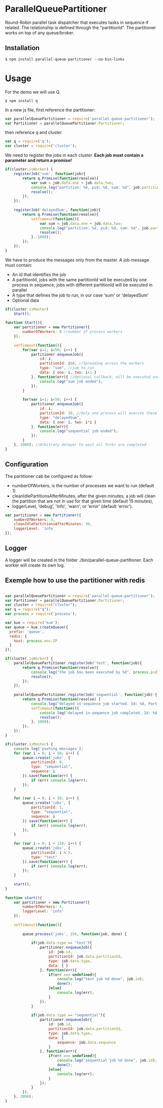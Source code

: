ParallelQueuePartitioner
========================

Round-Robin parallel task dispatcher that executes tasks in sequence if related. 
The relationship is defined through the "partitionId".
The partitioner works on top of any queue/broker.

## Installation
    $ npm install parallel-queue-partitioner --no-bin-links
    
# Usage

For the demo we will use Q. 

    $ npm install q

In a new js file, first reference the partitioner:

```js
var parallelQueuePartitioner = require('parallel-queue-partitioner');
var Partitioner = parallelQueuePartitioner.Partitioner;
```

then reference q and cluster

```js
var q = require('q');
var cluster = require('cluster');
```

We need to register the jobs in each cluster. **Each job must contain a parameter and return a promise!** 

```js
if(cluster.isWorker) {
    registerJob('sum', function(job){
        return q.Promise(function(resolve){
            var sum = job.data.one + job.data.two;
            console.log("partition: %d, pid: %d, sum: %d", job.partitionId, process.pid, sum);
            resolve();
        });
    });
    
    registerJob('delayedSum', function(job){
        return q.Promise(function(resolve){
            setTimeout(function(){
                var sum = job.data.one + job.data.two;
                console.log("partition: %d, pid: %d, sum: %d", job.partitionId, process.pid, sum);
                resolve();
            }, 1000);
    	});
    });
}
```

We have to produce the messages only from the master.
A job message must contain:
- An id that identifies the job
- A partitionId, jobs with the same partitionId will be executed by one process in sequence; jobs with different partitionId will be executed in parallel
- A type that defines the job to run, in our case 'sum' or 'delayedSum'
- Optional data

```js
if(cluster.isMaster)
    Start();
    
function Start(){
    var partitioner = new Partitioner({
        numberOfWorkers: 8 //number of process workers
    });
    
    setTimeout(function(){
		for(var i=1; i<50; i++) {
            partitioner.enqueueJob({
                id: i, 
                partitionId: i%8, //Spreading across the workers
                type: "sum", //job to run
                data: { one: i, two: i+1 }
            }, function(err){ //Optional callback, will be executed once the job is completed, useful to send acks to a broker.
				console.log("sum job ended");
			});
        }
		
		for(var i=1; i<50; i++) {
            partitioner.enqueueJob({
                id: i,
                partitionId: 10, //Only one process will execute these 50 messages in sequence
                type: "delayedSum",
                data: { one: i, two: i*i }
            }, function(err){
				console.log("sequential job ended");
			});
        }
    }, 2000); //Atbitraty deleyer to wait all forks are completed
}
```

## Configuration

The partitioner cab be configured as follow:

- numberOfWorkers, is the number of processes we want to run (default 1)
- cleanIdlePartitionsAfterMinutes, after the given minutes, a job will clean the partition that are not in use for that given time (default 15 minutes),
- loggerLevel, 'debug', 'info', 'warn', or 'error' (default 'error').

```js
var partitioner = new Partitioner({
    numberOfWorkers: 4,
    cleanIdlePartitionsAfterMinutes: 30,
    loggerLevel: 'info'
});
```

## Logger

A logger will be created in the folder ./bin/parallel-queue-partitioner.
Each worker will create its own log. 

## Exemple how to use the partitioner with redis

```js

var parallelQueuePartitioner = require('parallel-queue-partitioner');
var Partitioner = parallelQueuePartitioner.Partitioner;
var cluster = require("cluster");
var q = require("q");
var process = require('process');

var kue = require('kue');
var queue = kue.createQueue({
  prefix: 'queue',
  redis: {
    host: process.env.IP
  }
});

if(cluster.isWorker) {
    parallelQueuePartitioner.registerJob('test', function(job){
        return q.Promise(function(resolve){
            console.log("the job has been executed by %d", process.pid);
            resolve();
        });
    });
    
    parallelQueuePartitioner.registerJob('sequential', function(job) {
        return q.Promise(function(resolve) {
            console.log("delayed in-sequence job started. Id: %d, Partition: %d, pid: %d, sequence: %d", job.id, job.partitionId, process.pid, job.data.sequence);
            setTimeout(function(){
                console.log("delayed in-sequence job completed. Id: %d, Partition: %d, pid: %d, sequence: %d", job.id, job.partitionId, process.pid, job.data.sequence);
                resolve();    
            }, 1000);
        });
    });
}

if(cluster.isMaster) {
    console.log('pushing messages');
    for (var i = 0; i < 50; i++) {
        queue.create('jobs', {
            partitionId: 0,
            type: "sequential",
            sequence: i
        }).save(function(err) {
            if (err) console.log(err);
        });
    }
    
    for (var i = 0; i < 50; i++) {
        queue.create('jobs', {
            partitionId: 1,
            type: "sequential",
            sequence: i
        }).save(function(err) {
            if (err) console.log(err);
        });
    }
    
    for (var i = 0; i < 150; i++) {
        queue.create('jobs', {
            partitionId: i % 5,
            type: "test"
        }).save(function(err) {
            if (err) console.log(err);
        });
    }
    
    start();
}
    
function start(){
    var partitioner = new Partitioner({
        numberOfWorkers: 4,
        loggerLevel: 'info'
    });
    
    setTimeout(function(){
        
        queue.process('jobs', 256, function(job, done) {
            
            if(job.data.type == "test"){
                partitioner.enqueueJob({
                    id: job.id,
                    partitionId: job.data.partitionId,
                    type: job.data.type,
                    data: { }
                }, function(err){
                    if(err === undefined){
                        console.log("test job %d done", job.id);
                        done();
                    }else{
                        console.log(err);
                    }
                });
            }
            
            if(job.data.type == "sequential"){
                partitioner.enqueueJob({
                    id: job.id,
                    partitionId: job.data.partitionId,
                    type: job.data.type,
                    data: {
                        sequence: job.data.sequence
                    }
                }, function(err){
                    if(err === undefined){
                        console.log("sequential job %d done", job.id);
                        done();
                    }else{
                        console.log(err);
                    }
                });
            }
        });
    }, 2000);
}
```